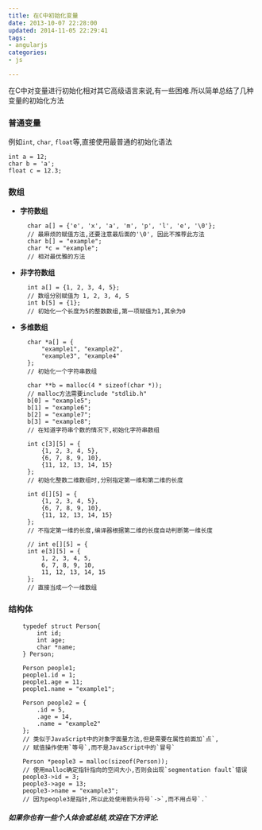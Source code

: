 ```yaml
---
title: 在C中初始化变量
date: 2013-10-07 22:28:00
updated: 2014-11-05 22:29:41
tags: 
- angularjs
categories: 
- js

---
```

在C中对变量进行初始化相对其它高级语言来说,有一些困难.所以简单总结了几种变量的初始化方法

### 普通变量
例如`int`, `char`, `float`等,直接使用最普通的初始化语法


<!--more-->


    int a = 12;
    char b = 'a';
    float c = 12.3;

### 数组
- __字符数组__

        char a[] = {'e', 'x', 'a', 'm', 'p', 'l', 'e', '\0'};
        // 最麻烦的赋值方法,还要注意最后面的'\0', 因此不推荐此方法
        char b[] = "example";
        char *c = "example";
        // 相对最优雅的方法
- __非字符数组__

        int a[] = {1, 2, 3, 4, 5};
        // 数组分别赋值为 1, 2, 3, 4, 5
        int b[5] = {1};
        // 初始化一个长度为5的整数数组,第一项赋值为1,其余为0
- __多维数组__

        char *a[] = {
            "example1", "example2",
            "example3", "example4"
        };
        // 初始化一个字符串数组

        char **b = malloc(4 * sizeof(char *));
        // malloc方法需要include "stdlib.h"
        b[0] = "example5";
        b[1] = "example6";
        b[2] = "example7";
        b[3] = "example8";
        // 在知道字符串个数的情况下,初始化字符串数组

        int c[3][5] = {
            {1, 2, 3, 4, 5},
            {6, 7, 8, 9, 10},
            {11, 12, 13, 14, 15}
        };
        // 初始化整数二维数组时,分别指定第一维和第二维的长度

        int d[][5] = {
            {1, 2, 3, 4, 5},
            {6, 7, 8, 9, 10},
            {11, 12, 13, 14, 15}
        };
        // 不指定第一维的长度,编译器根据第二维的长度自动判断第一维长度

        // int e[][5] = {
        int e[3][5] = {
            1, 2, 3, 4, 5,
            6, 7, 8, 9, 10,
            11, 12, 13, 14, 15
        };
        // 直接当成一个一维数组

### 结构体

        typedef struct Person{
            int id;
            int age;
            char *name;
        } Person;

        Person people1;
        people1.id = 1;
        people1.age = 11;
        people1.name = "example1";

        Person people2 = {
            .id = 5,
            .age = 14,
            .name = "example2"
        };
        // 类似于JavaScript中的对象字面量方法,但是需要在属性前面加`点`,
        // 赋值操作使用`等号`,而不是JavaScript中的`冒号`

        Person *people3 = malloc(sizeof(Person));
        // 使用malloc确定指针指向的空间大小,否则会出现`segmentation fault`错误
        people3->id = 3;
        people3->age = 13;
        people3->name = "example3";
        // 因为people3是指针,所以此处使用箭头符号`->`,而不用点号`.`

##### 如果你也有一些个人体会或总结,欢迎在下方评论.